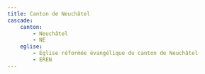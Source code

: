 ```yaml
---
title: Canton de Neuchâtel
cascade:
    canton: 
        - Neuchâtel
        - NE
    eglise:
        - Église réformée évangélique du canton de Neuchâtel
        - EREN
---
```


